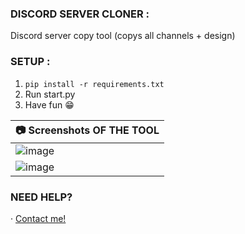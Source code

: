 ### DISCORD SERVER CLONER :
Discord server copy tool (copys all channels + design)

### SETUP :
1. ```pip install -r requirements.txt```
2. Run start.py
3. Have fun 😁


| 📷 Screenshots OF THE TOOL| 
| ------------- | 
| ![image](https://i.imgur.com/Y6xKNe0.png) |
| ![image](https://i.imgur.com/6LaIiX5.png) |


### NEED HELP?
· [Contact me!](https://xyl.lol/mrshadowdev)
